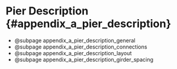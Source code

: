 Pier Description {#appendix_a_pier_description}
==============================================

* @subpage appendix_a_pier_description_general
* @subpage appendix_a_pier_description_connections
* @subpage appendix_a_pier_description_layout
* @subpage appendix_a_pier_description_girder_spacing
